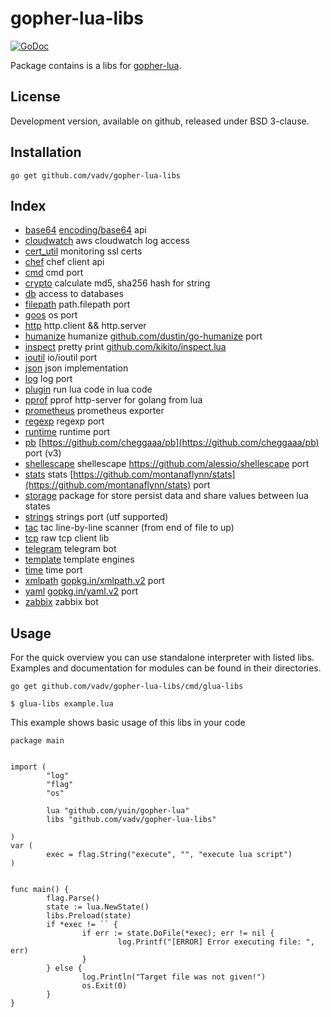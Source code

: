 # gopher-lua-libs
[![GoDoc](https://godoc.org/github.com/vadv/gopher-lua-libs?status.svg)](https://godoc.org/github.com/vadv/gopher-lua-libs)


Package contains is a libs for [gopher-lua](https://github.com/yuin/gopher-lua).

## License

Development version, available on github, released under BSD 3-clause.

## Installation

```
go get github.com/vadv/gopher-lua-libs
```

## Index

* [base64](/base64) [encoding/base64](https://pkg.go.dev/encoding/base64) api
* [cloudwatch](/aws/cloudwatch) aws cloudwatch log access
* [cert_util](/cert_util) monitoring ssl certs
* [chef](/chef) chef client api
* [cmd](/cmd) cmd port
* [crypto](/crypto) calculate md5, sha256 hash for string
* [db](/db) access to databases
* [filepath](/filepath) path.filepath port
* [goos](/goos) os port
* [http](/http) http.client && http.server
* [humanize](/humanize) humanize [github.com/dustin/go-humanize](https://github.com/dustin/go-humanize) port
* [inspect](/inspect) pretty print [github.com/kikito/inspect.lua](https://github.com/kikito/inspect.lua)
* [ioutil](/ioutil) io/ioutil port
* [json](/json) json implementation
* [log](/log) log port
* [plugin](/plugin) run lua code in lua code
* [pprof](/pprof) pprof http-server for golang from lua
* [prometheus](/prometheus/client) prometheus exporter
* [regexp](/regexp) regexp port
* [runtime](/runtime) runtime port
* [pb](/pb) [https://github.com/cheggaaa/pb](https://github.com/cheggaaa/pb) port (v3)
* [shellescape](/shellescape) shellescape <https://github.com/alessio/shellescape> port
* [stats](/stats) stats [https://github.com/montanaflynn/stats](https://github.com/montanaflynn/stats) port
* [storage](/storage) package for store persist data and share values between lua states
* [strings](/strings) strings port (utf supported)
* [tac](/tac) tac line-by-line scanner (from end of file to up)
* [tcp](/tcp) raw tcp client lib
* [telegram](/telegram) telegram bot
* [template](/template) template engines
* [time](/time) time port
* [xmlpath](/xmlpath) [gopkg.in/xmlpath.v2](https://gopkg.in/xmlpath.v2) port
* [yaml](/yaml) [gopkg.in/yaml.v2](https://gopkg.in/yaml.v2) port
* [zabbix](/zabbix) zabbix bot


## Usage

For the quick overview you can use standalone interpreter with listed libs. Examples and documentation for modules can be found in their directories.
```
go get github.com/vadv/gopher-lua-libs/cmd/glua-libs

$ glua-libs example.lua
```

This example shows basic usage of this libs in your code

```golang
package main


import (
        "log"
        "flag"
        "os"

        lua "github.com/yuin/gopher-lua"
        libs "github.com/vadv/gopher-lua-libs"

)
var (
        exec = flag.String("execute", "", "execute lua script")
)


func main() {
        flag.Parse()
        state := lua.NewState()
        libs.Preload(state)
        if *exec != `` {
                if err := state.DoFile(*exec); err != nil {
                        log.Printf("[ERROR] Error executing file: ", err)
                }
        } else {
                log.Println("Target file was not given!")
                os.Exit(0)
        }
}


```
